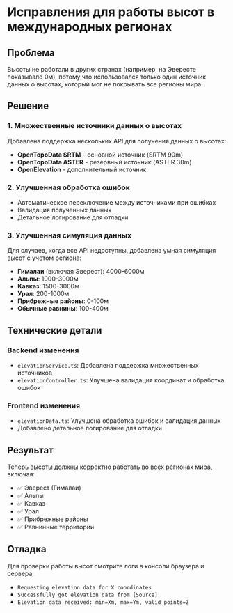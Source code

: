 # Исправления для работы высот в международных регионах

## Проблема

Высоты не работали в других странах (например, на Эвересте показывало 0м), потому что использовался только один источник данных о высотах, который мог не покрывать все регионы мира.

## Решение

### 1. Множественные источники данных о высотах

Добавлена поддержка нескольких API для получения данных о высотах:

- **OpenTopoData SRTM** - основной источник (SRTM 90m)
- **OpenTopoData ASTER** - резервный источник (ASTER 30m)
- **OpenElevation** - дополнительный источник

### 2. Улучшенная обработка ошибок

- Автоматическое переключение между источниками при ошибках
- Валидация полученных данных
- Детальное логирование для отладки

### 3. Улучшенная симуляция данных

Для случаев, когда все API недоступны, добавлена умная симуляция высот с учетом региона:

- **Гималаи** (включая Эверест): 4000-6000м
- **Альпы**: 1000-3000м
- **Кавказ**: 1500-3000м
- **Урал**: 200-1000м
- **Прибрежные районы**: 0-100м
- **Обычные равнины**: 100-400м

## Технические детали

### Backend изменения

- `elevationService.ts`: Добавлена поддержка множественных источников
- `elevationController.ts`: Улучшена валидация координат и обработка ошибок

### Frontend изменения

- `elevationData.ts`: Улучшена обработка ошибок и валидация данных
- Добавлено детальное логирование для отладки

## Результат

Теперь высоты должны корректно работать во всех регионах мира, включая:

- ✅ Эверест (Гималаи)
- ✅ Альпы
- ✅ Кавказ
- ✅ Урал
- ✅ Прибрежные районы
- ✅ Равнинные территории

## Отладка

Для проверки работы высот смотрите логи в консоли браузера и сервера:

- `Requesting elevation data for X coordinates`
- `Successfully got elevation data from [Source]`
- `Elevation data received: min=Xm, max=Ym, valid points=Z`

